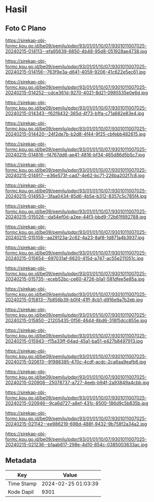 # Hasil

## Foto C Plano

https://sirekap-obj-formc.kpu.go.id/be09/pemilu/pdpr/93/01/01/10/07/9301011007025-20240215-014113--efa95639-6850-4b48-95d8-051928ae4738.jpg

https://sirekap-obj-formc.kpu.go.id/be09/pemilu/pdpr/93/01/01/10/07/9301011007025-20240215-014156--763f9e3a-d641-4059-9206-41c622e5ec61.jpg

https://sirekap-obj-formc.kpu.go.id/be09/pemilu/pdpr/93/01/01/10/07/9301011007025-20240215-014252--cdce361d-9270-4021-8d21-0985535e0e6d.jpg

https://sirekap-obj-formc.kpu.go.id/be09/pemilu/pdpr/93/01/01/10/07/9301011007025-20240215-014343--f62f8432-365d-4f73-b1fa-c71a682e83e4.jpg

https://sirekap-obj-formc.kpu.go.id/be09/pemilu/pdpr/93/01/01/10/07/9301011007025-20240215-014420--24f2de7b-b2d8-4f44-9f25-cbfebb482615.jpg

https://sirekap-obj-formc.kpu.go.id/be09/pemilu/pdpr/93/01/01/10/07/9301011007025-20240215-014816--f4767dd6-ae41-4816-bf34-465d86d5b5c7.jpg

https://sirekap-obj-formc.kpu.go.id/be09/pemilu/pdpr/93/01/01/10/07/9301011007025-20240215-014917--e36e573f-cad7-4e62-bc71-226ba202f7c8.jpg

https://sirekap-obj-formc.kpu.go.id/be09/pemilu/pdpr/93/01/01/10/07/9301011007025-20240215-014953--3faa0434-85d6-4b5e-b312-8357c5c785f4.jpg

https://sirekap-obj-formc.kpu.go.id/be09/pemilu/pdpr/93/01/01/10/07/9301011007025-20240215-015026--da54ef0d-a2ee-44f3-bbd9-72b61f892788.jpg

https://sirekap-obj-formc.kpu.go.id/be09/pemilu/pdpr/93/01/01/10/07/9301011007025-20240215-015108--aa29123a-2c62-4a23-8af8-1d871a4b3937.jpg

https://sirekap-obj-formc.kpu.go.id/be09/pemilu/pdpr/93/01/01/10/07/9301011007025-20240215-015654--697031af-6620-415d-a747-ac55e211051c.jpg

https://sirekap-obj-formc.kpu.go.id/be09/pemilu/pdpr/93/01/01/10/07/9301011007025-20240215-015735--eceb52bc-ce60-4726-b1a1-581dfee5e85a.jpg

https://sirekap-obj-formc.kpu.go.id/be09/pemilu/pdpr/93/01/01/10/07/9301011007025-20240215-015813--7b856b39-b0f4-41ff-8cb1-d916e9a7b2eb.jpg

https://sirekap-obj-formc.kpu.go.id/be09/pemilu/pdpr/93/01/01/10/07/9301011007025-20240215-015850--21205435-0f56-4644-8bd6-318f5dcc855e.jpg

https://sirekap-obj-formc.kpu.go.id/be09/pemilu/pdpr/93/01/01/10/07/9301011007025-20240215-015943--f15a33ff-64ad-45a1-ba51-e427b8497913.jpg

https://sirekap-obj-formc.kpu.go.id/be09/pemilu/pdpr/93/01/01/10/07/9301011007025-20240215-020613--91988385-470c-4cdf-acdc-2ca6aa9eafb6.jpg

https://sirekap-obj-formc.kpu.go.id/be09/pemilu/pdpr/93/01/01/10/07/9301011007025-20240215-020908--25078737-a727-4eeb-b94f-2a93849a4cbb.jpg

https://sirekap-obj-formc.kpu.go.id/be09/pemilu/pdpr/93/01/01/10/07/9301011007025-20240215-020946--9ca6d727-a8ef-431c-8500-186d9c5b835b.jpg

https://sirekap-obj-formc.kpu.go.id/be09/pemilu/pdpr/93/01/01/10/07/9301011007025-20240215-021142--ee986219-698d-488f-9432-9b758f2a34a2.jpg

https://sirekap-obj-formc.kpu.go.id/be09/pemilu/pdpr/93/01/01/10/07/9301011007025-20240215-021236--b1aab617-298e-4d10-854c-0385003633ac.jpg


## Metadata

| Key        | Value               |
| ---------- | ------------------- |
| Time Stamp | 2024-02-25 01:03:39 |
| Kode Dapil | 9301                |



